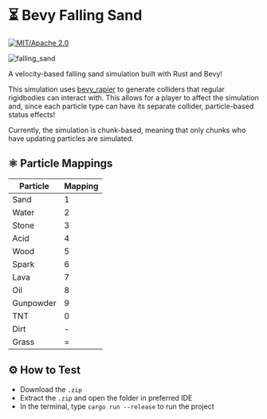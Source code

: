 # ⏳ Bevy Falling Sand
[![MIT/Apache 2.0](https://img.shields.io/badge/license-MIT%2FApache-blue.svg)](https://github.com/100-TomatoJuice/bevy_falling_sand#license)

![falling_sand](https://github.com/100-TomatoJuice/bevy_falling_sand/assets/67799071/b77d049c-5f99-407d-baab-67077cd72b7c) 

A velocity-based falling sand simulation built with Rust and Bevy!

This simulation uses [bevy_rapier](https://crates.io/crates/bevy_rapier2d) to generate colliders that regular rigidbodies can interact with. 
This allows for a player to affect the simulation and, since each particle type can have its separate collider, particle-based status effects!

Currently, the simulation is chunk-based, meaning that only chunks who have updating particles are simulated.

## ⚛ Particle Mappings

Particle | Mapping
--- | ---
Sand | 1
Water | 2
Stone | 3
Acid | 4
Wood | 5
Spark | 6
Lava | 7
Oil | 8
Gunpowder | 9
TNT | 0
Dirt | -
Grass | =


## ⚙️ How to Test

- Download the `.zip`
- Extract the `.zip` and open the folder in preferred IDE
- In the terminal, type `cargo run --release` to run the project
